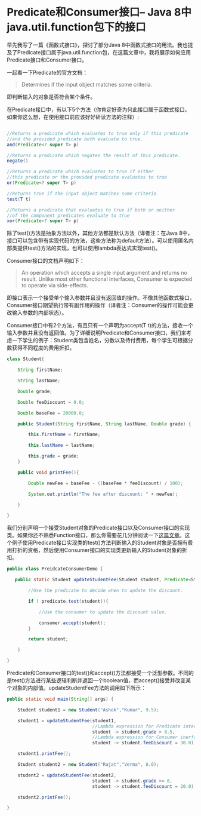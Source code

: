 # Predicate和Consumer接口– Java 8中java.util.function包下的接口



早先我写了一篇《函数式接口》，探讨了部分Java 8中函数式接口的用法。我也提及了Predicate接口属于java.util.function包，在这篇文章中，我将展示如何应用Predicate接口和Consumer接口。

一起看一下Predicate的官方文档：

> Determines if the input object matches some criteria.

即判断输入的对象是否符合某个条件。

在Predicate接口中，有以下5个方法（你肯定好奇为何此接口属于函数式接口。如果你这么想，在使用接口前应该好好研读方法的注释）:

```java

//Returns a predicate which evaluates to true only if this predicate
//and the provided predicate both evaluate to true.
and(Predicate<? super T> p) 

//Returns a predicate which negates the result of this predicate.
negate() 

//Returns a predicate which evaluates to true if either
//this predicate or the provided predicate evaluates to true
or(Predicate<? super T> p) 

//Returns true if the input object matches some criteria
test(T t) 

//Returns a predicate that evaluates to true if both or neither
//of the component predicates evaluate to true
xor(Predicate<? super T> p)
```
除了test()方法是抽象方法以外，其他方法都是默认方法（译者注：在Java 8中，接口可以包含带有实现代码的方法，这些方法称为default方法）。可以使用匿名内部类提供test()方法的实现，也可以使用lambda表达式实现test()。

Consumer接口的文档声明如下：

> An operation which accepts a single input argument and returns no result. Unlike most other functional interfaces, Consumer is expected to operate via side-effects.

即接口表示一个接受单个输入参数并且没有返回值的操作。不像其他函数式接口，Consumer接口期望执行带有副作用的操作（译者注：Consumer的操作可能会更改输入参数的内部状态）。

Consumer接口中有2个方法，有且只有一个声明为accept(T t)的方法，接收一个输入参数并且没有返回值。为了详细说明Predicate和Consumer接口，我们来考虑一下学生的例子：Student类包含姓名，分数以及待付费用，每个学生可根据分数获得不同程度的费用折扣。

```java
class Student{

    String firstName;

    String lastName;

    Double grade;

    Double feeDiscount = 0.0;

    Double baseFee = 20000.0;

    public Student(String firstName, String lastName, Double grade) {

        this.firstName = firstName;

        this.lastName = lastName;

        this.grade = grade;
    }

    public void printFee(){

        Double newFee = baseFee - ((baseFee * feeDiscount) / 100);

        System.out.println("The fee after discount: " + newFee);

    }

}
```

我们分别声明一个接受Student对象的Predicate接口以及Consumer接口的实现类。如果你还不熟悉Function接口，那么你需要花几分钟阅读一下[这篇文章](http://blog.sanaulla.info/2013/03/27/function-interface-a-functional-interface-in-the-java-util-function-package-in-java-8/)。这个例子使用Predicate接口实现类的test()方法判断输入的Student对象是否拥有费用打折的资格，然后使用Consumer接口的实现类更新输入的Student对象的折扣。

```java
public class PreidcateConsumerDemo {

   public static Student updateStudentFee(Student student, Predicate<Student> predicate, Consumer<Student> consumer){

        //Use the predicate to decide when to update the discount.

        if ( predicate.test(student)){

            //Use the consumer to update the discount value.

            consumer.accept(student);
        }

        return student;

    }

}
```

Predicate和Consumer接口的test()和accept()方法都接受一个泛型参数。不同的是test()方法进行某些逻辑判断并返回一个boolean值，而accept()接受并改变某个对象的内部值。updateStudentFee方法的调用如下所示：

```java
public static void main(String[] args) {

    Student student1 = new Student("Ashok","Kumar", 9.5);

    student1 = updateStudentFee(student1,
                                //Lambda expression for Predicate interface
                                student -> student.grade > 8.5,
                                //Lambda expression for Consumer inerface
                                student -> student.feeDiscount = 30.0);

    student1.printFee();

    Student student2 = new Student("Rajat","Verma", 8.0);

    student2 = updateStudentFee(student2,
                                student -> student.grade >= 8,
                                student -> student.feeDiscount = 20.0);

    student2.printFee();

}
```

